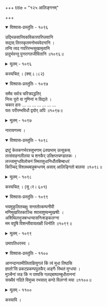 +++
title = "१२५ आलिङ्गनम्"

+++



<details open><summary>विश्वास-प्रस्तुतिः - १०९६</summary>

उद्भिन्नसात्त्विकविकारपरिप्लवानि  
सद्यस् तिरस्कृतमनोभववेदनानि ।  
तन्वि त्वद गपरिरम्भसुखामृतानि  
प्रादुर्भवन्तु पुनरागतजीवितानि ॥१०९६॥
</details>

<details><summary>मूलम् - १०९६</summary>

उद्भिन्नसात्त्विकविकारपरिप्लवानि  
सद्यस् तिरस्कृतमनोभववेदनानि ।  
तन्वि त्वद गपरिरम्भसुखामृतानि  
प्रादुर्भवन्तु पुनरागतजीवितानि ॥१०९६॥
</details>


कस्यचित् । (क्स् ८।८२)  



<details open><summary>विश्वास-प्रस्तुतिः - १०९७</summary>

समैव सर्वत्र चरित्रपद्धतिर्  
निजः पुरो वा गुणिनां न विद्यते ।  
चकार हारः … … … … … … …  
यतः परीरम्भविधौ द्वयोर् अपि ॥१०९७॥
</details>

<details><summary>मूलम् - १०९७</summary>

समैव सर्वत्र चरित्रपद्धतिर्  
निजः पुरो वा गुणिनां न विद्यते ।  
चकार हारः … … … … … … …  
यतः परीरम्भविधौ द्वयोर् अपि ॥१०९७॥
</details>


नारायणस्य ।  



<details open><summary>विश्वास-प्रस्तुतिः - १०९८</summary>

द्रष्टुं केतकगर्भपत्रसुभगाम् ûरुप्रभाम् उत्सुकस्  
तत्संवाहनलीलया च शनकैर् उत्क्षिप्तचण्डातकः ।  
लज्जामुग्धविलोचनं स्मितसुधानिर्धौतबिम्बाधरं  
किञ्चिद् विश्लथबाहुबन्धनम् असाव् आलिङ्गितो बालया ॥१०९८॥
</details>

<details><summary>मूलम् - १०९८</summary>

द्रष्टुं केतकगर्भपत्रसुभगाम् ûरुप्रभाम् उत्सुकस्  
तत्संवाहनलीलया च शनकैर् उत्क्षिप्तचण्डातकः ।  
लज्जामुग्धविलोचनं स्मितसुधानिर्धौतबिम्बाधरं  
किञ्चिद् विश्लथबाहुबन्धनम् असाव् आलिङ्गितो बालया ॥१०९८॥
</details>


कस्यचित् । (सु।र। ६०१)  



<details open><summary>विश्वास-प्रस्तुतिः - १०९९</summary>

भयमुकुलितचक्षुः सन्ततोत्कम्पनीवी  
मणिमुखरितकाञ्चिः श्वासशुष्यन्मुखश्रीः ।  
अशिथिलभुजबन्धन्यासनिःशङ्कलग्ना   
मम वपुषि विशन्तीवायताक्षी धिनोति ॥१०९९॥
</details>

<details><summary>मूलम् - १०९९</summary>

भयमुकुलितचक्षुः सन्ततोत्कम्पनीवी  
मणिमुखरितकाञ्चिः श्वासशुष्यन्मुखश्रीः ।  
अशिथिलभुजबन्धन्यासनिःशङ्कलग्ना   
मम वपुषि विशन्तीवायताक्षी धिनोति ॥१०९९॥
</details>


उमापतिधरस्य ।  



<details open><summary>विश्वास-प्रस्तुतिः - ११००</summary>

आनन्दानतमीलिताक्षियुगलं किं त्वं मुधा तिष्ठसि  
ज्ञातो’सि प्रकटप्रकम्पपुलकैर् अङ्गैः स्थितं मुग्धया ।  
मुञ्चैनां जड किं न पश्यसि गलद्बाष्पाम्बुधौताननां  
सख्यैवं गदिते विमुच्य रभसात् कण्ठे विलग्नो मया ॥११००॥
</details>

<details><summary>मूलम् - ११००</summary>

आनन्दानतमीलिताक्षियुगलं किं त्वं मुधा तिष्ठसि  
ज्ञातो’सि प्रकटप्रकम्पपुलकैर् अङ्गैः स्थितं मुग्धया ।  
मुञ्चैनां जड किं न पश्यसि गलद्बाष्पाम्बुधौताननां  
सख्यैवं गदिते विमुच्य रभसात् कण्ठे विलग्नो मया ॥११००॥
</details>


कस्यापि ।  


